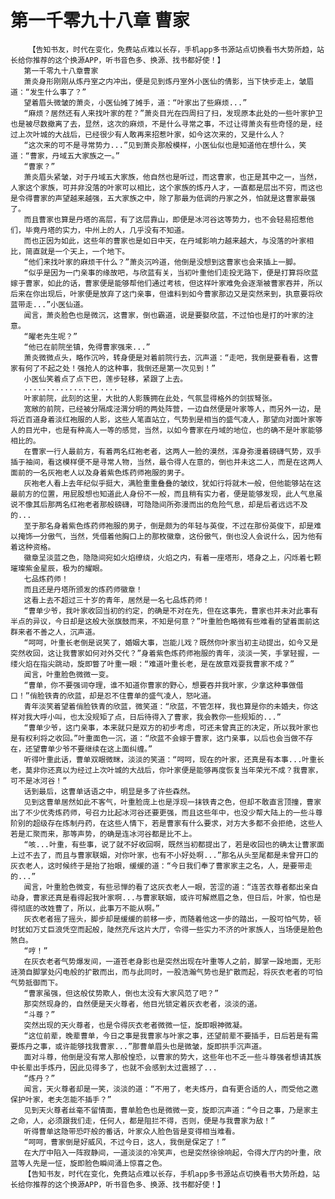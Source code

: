 # 第一千零九十八章 曹家
        【告知书友，时代在变化，免费站点难以长存，手机app多书源站点切换看书大势所趋，站长给你推荐的这个换源APP，听书音色多、换源、找书都好使！】
       第一千零九十八章曹家
       萧炎身形刚刚从炼丹室之内冲出，便是见到炼丹室外小医仙的倩影，当下快步走上，皱眉道：“发生什么事了？”
       望着眉头微皱的萧炎，小医仙摊了摊手，道：“叶家出了些麻烦...”
       “麻烦？居然还有人来找叶家的茬？”萧炎目光在四周扫了扫，发现原本此处的一些叶家护卫也是被尽数撤离了去，显然，这次的麻烦，不是什么寻常之事，不过让得萧炎有些奇怪的是，经过上次叶城的大战后，已经很少有人敢再来招惹叶家，如今这次来的，又是什么人？
       “这次来的可不是寻常势力...”见到萧炎那般模样，小医仙似也是知道他在想什么，笑道：“曹家，丹域五大家族之一。”
       “曹家？”
       萧炎眉头紧皱，对于丹域五大家族，他自然也是听过，而这曹家，也正是其中之一，当然，人家这个家族，可并非没落的叶家可以相比，这个家族的炼丹人才，一直都是层出不穷，而这也是令得曹家的声望越来越强，五大家族之中，除了那最为低调的丹家之外，怕就是这曹家最强了。
       而且曹家也算是丹塔的高层，有了这层靠山，即便是冰河谷这等势力，也不会轻易招惹他们，毕竟丹塔的实力，中州上的人，几乎没有不知道。
       而也正因为如此，这些年的曹家也是如日中天，在丹域影响力越来越大，与没落的叶家相比，简直就是一个天上，一个地下。
       “他们来找叶家的麻烦干什么？”萧炎沉吟道，他倒是没想到这曹家也会来插上一脚。
       “似乎是因为一门亲事的缘故吧，与欣蓝有关，当初叶重他们走投无路下，便是打算将欣蓝嫁于曹家，如此的话，曹家便是能够帮他们通过考核，但这样叶家难免会逐渐被曹家吞并，所以后来在你出现后，叶家便是放弃了这门亲事，但谁料到如今曹家那边又是突然来到，执意要将欣蓝带走...”小医仙道。
       闻言，萧炎脸色也是微沉，这曹家，倒也霸道，说是要娶欣蓝，不过怕也是打的叶家的注意。
       “曜老先生呢？”
       “他已在前院坐镇，免得曹家强来...”
       萧炎微微点头，略作沉吟，转身便是对着前院行去，沉声道：“走吧，我倒是要看看，这曹家有何了不起之处！强抢人的这种事，我倒还是第一次见到！”
       小医仙笑着点了点下巴，莲步轻移，紧跟了上去。
       .....................
       叶家前院，此刻的这里，大批的人影簇拥在此处，气氛显得格外的剑拔弩张。
       宽敞的前院，已经被分隔成泾渭分明的两处阵营，一边自然便是叶家等人，而另外一边，是将近百道身着淡红袍服的人影，这些人笔直站立，气势到是相当的盛气凌人，那望向对面叶家等人的目光中，也是有种高人一等的感觉，当然，以如今曹家在丹域的地位，也的确不是叶家能够相比的。
       在曹家一行人最前方，有着两名红袍老者，这两人一脸的漠然，浑身弥漫着磅礴气势，双手插于袖间，看这模样便不是寻常人物，当然，最令得人在意的，倒也并未这二人，而是在这两人面前的一名灰袍老人以及身着紫色炼药师袍服的男子。
       灰袍老人看上去年纪似乎挺大，满脸重重叠叠的皱纹，犹如行将就木一般，但他能够站在这最前方的位置，用屁股想也知道此人身份不一般，而且稍有实力者，便是能够发现，此人气息虽说不像其后那两名红袍老者那般磅礴，可隐隐间所弥漫而出的危险气息，却是后者远远不及的...
       至于那名身着紫色炼药师袍服的男子，倒是颇为的年轻与英俊，不过在那份英俊下，却是难以掩饰一分傲气，当然，凭借着他胸口上的那枚徽章，这份傲气，倒也没人会说什么，因为他有着这种资格。
       徽章呈淡蓝之色，隐隐间宛如火焰缭绕，火焰之内，有着一座塔形，塔身之上，闪烁着七颗璀璨紫金星辰，极为的耀眼。
       七品炼药师！
       而且还是丹塔所颁发的炼药师徽章！
       这看上去不超过三十岁的青年，居然是一名七品炼药师！
       “曹单少爷，我叶家收回当初的约定，的确是不对在先，但在这事先，曹家也并未对此事有半点的异议，今日却是这般大张旗鼓而来，不知是何意？”叶重脸色略微有些难看的望着面前这群来者不善之人，沉声道。
       “呵呵，叶重长老倒是说笑了，婚姻大事，岂能儿戏？既然你叶家当初主动提出，如今又是突然收回，这让我曹家如何对外交代？”身着紫色炼药师袍服的青年，淡淡一笑，手掌轻握，一缕火焰在指尖跳动，旋即瞥了叶重一眼：“难道叶重长老，是在故意戏耍我曹家不成？”
       闻言，叶重脸色微微一变。
       “曹单，你不要强词夺理，谁不知道你曹家的野心，想要吞并我叶家，少拿这种事做借口！”俏脸铁青的欣蓝，却是忍不住曹单的盛气凌人，怒叱道。
       青年淡笑着望着俏脸铁青的欣蓝，微笑道：“欣蓝，不管怎样，我也算是你的未婚夫，你这样对我大呼小叫，也太没规矩了点，日后待得入了曹家，我会教你一些规矩的...”
       “曹单少爷，这门亲事，本来就只是双方的初步考虑，可还未曾真正的决定，所以我叶家也是有权利将之收回。”叶重面色一沉，道：“欣蓝不会嫁于曹家，这门亲事，以后也会当做不存在，还望曹单少爷不要继续在这上面纠缠。”
       听得叶重此话，曹单双眼微眯，淡淡的笑道：“呵呵，现在的叶家，还真是有本事...叶重长老，莫非你还真以为经过上次叶城的大战后，你叶家便是能够再度恢复当年荣光不成？我曹家，可不是冰河谷！”
       话到最后，这曹单话语之中，明显是多了许些森然。
       见到这曹单居然如此不客气，叶重脸庞上也是浮现一抹铁青之色，但却不敢直言顶撞，曹家出了不少优秀炼药师，号召力比起冰河谷还要更强，而且这些年中，也没少帮大陆上的一些斗尊阶别的超级存在炼制丹药，在这些人情下，若是曹家有什么要求，对方大多都不会拒绝，这些人若是汇聚而来，那等声势，的确是连冰河谷都是比不上。
       “咳...叶重，有些事，说了就不好收回啊，既然当初都提出了，若是收回也的确太让曹家面上过不去了，而且与曹家联姻，对你叶家，也有不小好处啊...”那名从头至尾都是未曾开口的灰衣老人，这时候终于是抬了抬眼，缓缓的道：“今日我们奉了曹家家主之名，人，是要带走的...”
       闻言，叶重脸色微变，有些忌惮的看了这灰衣老人一眼，苦涩的道：“连苦衣尊者都出亲自动身，曹家还真是看得起我叶家啊...与曹家联姻，或许可解燃眉之急，但日后，叶家，怕也是得彻底的改姓曹了，所以，此事万不能从啊。”
       灰衣老者摇了摇头，脚步却是缓缓的前移一步，而随着他这一步的踏出，一股可怕气势，顿时犹如万丈巨浪凭空而起般，陡然充斥这片大厅，令得一些实力不济的叶家族人，当场便是脸色煞白。
       “哼！”
       在灰衣老者气势爆发间，一道苍老身影也是突然出现在叶重等人之前，脚掌一跺地面，无形涟漪自脚掌处闪电般的扩散而出，而与此同时，一股浩瀚气势也是扩散而起，将灰衣老者的可怕气势抵御而下。
       “曹家虽强，但这般仗势欺人，倒也太没有大家风范了吧？”
       那突然现身的，自然便是天火尊者，他目光锁定着灰衣老者，淡淡的道。
       “斗尊？”
       突然出现的天火尊者，也是令得灰衣老者微微一怔，旋即眼神微凝。
       “这位前辈，晚辈曹单，今日之事是我曹家与叶家之事，还望前辈不要插手，日后若是有需要炼丹之事，或许能够找我曹家...”那曹单眉头也是微皱，旋即拱手沉声道。
       面对斗尊，他倒是没有常人那般惶恐，以曹家的势大，这些年也不乏一些斗尊强者想请其族中长辈出手炼丹，因此见得多了，也就不会感到太过震撼了...
       “炼丹？”
       闻言，天火尊者却是一笑，淡淡的道：“不用了，老夫炼丹，自有更合适的人，而受他之邀保护叶家，老夫怎能不插手？”
       见到天火尊者丝毫不留情面，曹单脸色也是微微一变，旋即沉声道：“今日之事，乃是家主之命，人，必须跟我们走，任何人，都是阻拦不得，否则，便是与我曹家为敌！”
       听得曹单这隐带恐吓般的番话，叶家众人脸色皆是变得相当难看。
       “呵呵，曹家倒是好威风，不过今日，这人，我倒是保定了！”
       在大厅中陷入一阵寂静间，一道淡淡的冷笑声，也是突然徐徐响起，令得大厅内的叶重，欣蓝等人先是一怔，旋即脸色瞬间涌上惊喜之色。
       【告知书友，时代在变化，免费站点难以长存，手机app多书源站点切换看书大势所趋，站长给你推荐的这个换源APP，听书音色多、换源、找书都好使！】